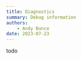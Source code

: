 ```yaml
---
title: Diagnostics
summary: Debug information
authors:
    - Andy Bunce
date: 2023-07-23
---
```

todo